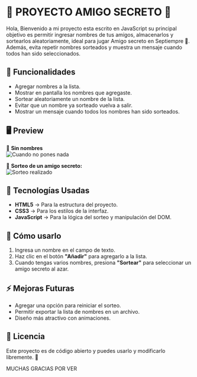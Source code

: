 # 🎉 PROYECTO AMIGO SECRETO 🎁
Hola, Bienvenido a mi proyecto esta escrito en JavaScript su principal objetivo es permitir ingresar nombres de tus amigos, almacenarlos y sortearlos aleatoriamente, ideal para jugar Amigo secreto en Septiempre 🎀. Además, evita repetir nombres sorteados y muestra un mensaje cuando todos han sido seleccionados.

## 🚀 Funcionalidades

- Agregar nombres a la lista.
- Mostrar en pantalla los nombres que agregaste.
- Sortear aleatoriamente un nombre de la lista.
- Evitar que un nombre ya sorteado vuelva a salir.
- Mostrar un mensaje cuando todos los nombres han sido sorteados.

## 🖥️ Preview

📸 **Sin nombres**  
![Cuando no pones nada](challenge-amigo-secreto_esp-main\videos\listo.gif)

📸 **Sorteo de un amigo secreto:**  
![Sorteo realizado](challenge-amigo-secreto_esp-main\videos\listo.gif)

## 📌 Tecnologías Usadas

- **HTML5** → Para la estructura del proyecto.
- **CSS3** → Para los estilos de la interfaz.
- **JavaScript** → Para la lógica del sorteo y manipulación del DOM.

## 📖 Cómo usarlo

1. Ingresa un nombre en el campo de texto.
2. Haz clic en el botón **"Añadir"** para agregarlo a la lista.
3. Cuando tengas varios nombres, presiona **"Sortear"** para seleccionar un amigo secreto al azar.

## ⚡ Mejoras Futuras

- Agregar una opción para reiniciar el sorteo.
- Permitir exportar la lista de nombres en un archivo.
- Diseño más atractivo con animaciones.

## 📜 Licencia
Este proyecto es de código abierto y puedes usarlo y modificarlo libremente. 🎈

MUCHAS GRACIAS POR VER